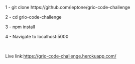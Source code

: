 <p>1 - git clone https://github.com/leptone/grio-code-challenge</p>
<p>2 - cd grio-code-challenge</p>
<p>3 - npm install</p>
<p>4 - Navigate to localhost:5000</p>
<br>
<p>Live link:<a href='https://grio-code-challenge.herokuapp.com/'>https://grio-code-challenge.herokuapp.com/</a></p>

